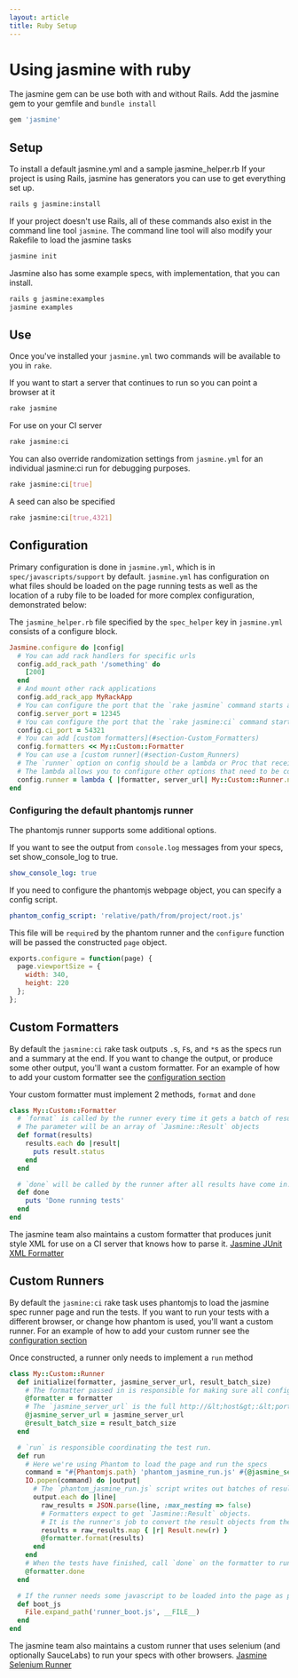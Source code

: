 ```yaml
---
layout: article
title: Ruby Setup
---
```


# Using jasmine with ruby

The jasmine gem can be use both with and without Rails.
Add the jasmine gem to your gemfile and `bundle install`

```ruby
gem 'jasmine'
```

## Setup

To install a default jasmine.yml and a sample jasmine_helper.rb
If your project is using Rails, jasmine has generators you can use to get everything set up.

```sh
rails g jasmine:install
```

If your project doesn't use Rails, all of these commands also exist in the command line tool `jasmine`.
The command line tool will also modify your Rakefile to load the jasmine tasks

```sh
jasmine init
```

Jasmine also has some example specs, with implementation, that you can install.

```sh
rails g jasmine:examples
jasmine examples
```

## Use
Once you've installed your `jasmine.yml` two commands will be available to you in `rake`.

If you want to start a server that continues to run so you can point a browser at it

```sh
rake jasmine
```

For use on your CI server

```sh
rake jasmine:ci
```

You can also override randomization settings from `jasmine.yml` for an individual jasmine:ci run for debugging purposes.

```sh
rake jasmine:ci[true]
```

A seed can also be specified

```sh
rake jasmine:ci[true,4321]
```


## Configuration
Primary configuration is done in `jasmine.yml`, which is in `spec/javascripts/support` by default.
`jasmine.yml` has configuration on what files should be loaded on the page running tests as well as the location of a ruby file to be loaded for more complex configuration, demonstrated below:

The `jasmine_helper.rb` file specified by the `spec_helper` key in `jasmine.yml` consists of a configure block.

```ruby
Jasmine.configure do |config|
  # You can add rack handlers for specific urls
  config.add_rack_path '/something' do
    [200]
  end
  # And mount other rack applications
  config.add_rack_app MyRackApp
  # You can configure the port that the `rake jasmine` command starts a server on
  config.server_port = 12345
  # You can configure the port that the `rake jasmine:ci` command starts it's server on
  config.ci_port = 54321
  # You can add [custom formatters](#section-Custom_Formatters)
  config.formatters << My::Custom::Formatter
  # You can use a [custom runner](#section-Custom_Runners)
  # The `runner` option on config should be a lambda or Proc that receives a formatter and server url and returns a constructed runner object.
  # The lambda allows you to configure other options that need to be configured at initialization time.
  config.runner = lambda { |formatter, server_url| My::Custom::Runner.new(formatter, server_url, 100) }
end
```

### Configuring the default phantomjs runner
The phantomjs runner supports some additional options.

If you want to see the output from `console.log` messages from your specs, set show_console_log to true.
```yaml
show_console_log: true
```

If you need to configure the phantomjs webpage object, you can specify a config script.
```yaml
phantom_config_script: 'relative/path/from/project/root.js'
```

This file will be `require`d by the phantom runner and the `configure` function will be passed the constructed `page` object.

```javascript
exports.configure = function(page) {
  page.viewportSize = {
    width: 340,
    height: 220
  };
};
```

## Custom Formatters
By default the `jasmine:ci` rake task outputs `.`s, `F`s, and `*`s as the specs run and a summary at the end.
If you want to change the output, or produce some other output, you'll want a custom formatter.
For an example of how to add your custom formatter see the [configuration section](#section-Configuration)

Your custom formatter must implement 2 methods, `format` and `done`

```ruby
class My::Custom::Formatter
  # `format` is called by the runner every time it gets a batch of results from the page.
  # The parameter will be an array of `Jasmine::Result` objects
  def format(results)
    results.each do |result|
      puts result.status
    end
  end

  # `done` will be called by the runner after all results have come in.
  def done
    puts 'Done running tests'
  end
end
```

The jasmine team also maintains a custom formatter that produces junit style XML for use on a CI server that knows how to parse it.
[Jasmine JUnit XML Formatter](https://github.com/jasmine/jasmine_junitxml_formatter)

## Custom Runners
By default the `jasmine:ci` rake task uses phantomjs to load the jasmine spec runner page and run the tests.
If you want to run your tests with a different browser, or change how phantom is used, you'll want a custom runner.
For an example of how to add your custom runner see the [configuration section](#section-Configuration)

Once constructed, a runner only needs to implement a `run` method

```ruby
class My::Custom::Runner
  def initialize(formatter, jasmine_server_url, result_batch_size)
    # The formatter passed in is responsible for making sure all configured formatters receive the same messages.
    @formatter = formatter
    # The `jasmine_server_url` is the full http://&lt;host&gt;:&lt;port&gt; url where the jasmine server was started
    @jasmine_server_url = jasmine_server_url
    @result_batch_size = result_batch_size
  end

  # `run` is responsible coordinating the test run.
  def run
    # Here we're using Phantom to load the page and run the specs
    command = "#{Phantomjs.path} 'phantom_jasmine_run.js' #{@jasmine_server_url} #{@result_batch_size}"
    IO.popen(command) do |output|
      # The `phantom_jasmine_run.js` script writes out batches of results as JSON
      output.each do |line|
        raw_results = JSON.parse(line, :max_nesting => false)
        # Formatters expect to get `Jasmine::Result` objects.
        # It is the runner's job to convert the result objects from the page, and pass them to the `format` method of their formatter.
        results = raw_results.map { |r| Result.new(r) }
        @formatter.format(results)
      end
    end
    # When the tests have finished, call `done` on the formatter to run any necessary completion logic.
    @formatter.done
  end

  # If the runner needs some javascript to be loaded into the page as part of the load, it returns the full path in `boot_js`
  def boot_js
    File.expand_path('runner_boot.js', __FILE__)
  end
end
```

The jasmine team also maintains a custom runner that uses selenium (and optionally SauceLabs) to run your specs with other browsers.
[Jasmine Selenium Runner](https://github.com/jasmine/jasmine_selenium_runner)

